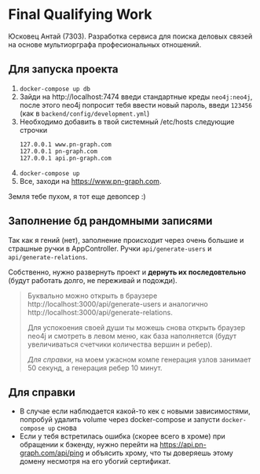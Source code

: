 # Final Qualifying Work

Юсковец Антай (7303). Разработка сервиса для поиска деловых связей на основе мультиорграфа професиональных отношений.

## Для запуска проекта

1. `docker-compose up db`
2. Зайди на http://localhost:7474 введи стандартные креды `neo4j:neo4j`, после этого neo4j попросит тебя ввести новый
   пароль, введи `123456` (как в `backend/config/development.yml`)
3. Необходимо добавить в твой системный /etc/hosts следующие строчки
   ```
   127.0.0.1 www.pn-graph.com
   127.0.0.1 pn-graph.com
   127.0.0.1 api.pn-graph.com
   ```
4. `docker-compose up`
5. Все, заходи на https://www.pn-graph.com.

Земля тебе пухом, я тот еще девопсер :)

## Заполнение бд рандомными записями

Так как я гений (нет), заполнение происходит через очень большие и страшные ручки в AppController.
Ручки `api/generate-users` и `api/generate-relations`.

Собственно, нужно развернуть проект и __дернуть их последовтельно__ (будут работать долго, не переживай и подожди).

> Буквально можно открыть в браузере http://localhost:3000/api/generate-users и аналогично http://localhost:3000/api/generate-relations.
>
> Для успокоения своей души ты можешь снова открыть браузер neo4j и смотреть в левом меню, как база наполняется (будут увеличиваться счетчики количества вершин и ребер).
>
> _Для справки_, на моем ужасном компе генерация узлов занимает 50 секунд, а генерация ребер 10 минут.

## Для справки

* В случае если наблюдается какой-то кек с новыми зависимостями, попробуй удалить volume через docker-compose и
  запусти `docker-compose up` снова
* Если у тебя встретилась ошибка (скорее всего в хроме) при обращении к бэкенду, нужно перейти
  на https://api.pn-graph.com/api/ping и объясить хрому, что ты доверяешь этому домену несмотря на его убогий
  сертификат.
